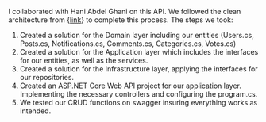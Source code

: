 I collaborated with Hani Abdel Ghani on this API. We followed the clean architecture from {[link](https://www.c-sharpcorner.com/article/how-to-build-a-clean-architecture-web-api-with-net-core-8/?authuser=0)} to complete this process. The steps we took:
1) Created a solution for the Domain layer including our entities (Users.cs, Posts.cs, Notifications.cs, Comments.cs, Categories.cs, Votes.cs)
2) Created a solution for the Application layer which includes the interfaces for our entities, as well as the services.
3) Created a solution for the Infrastructure layer, applying the interfaces for our repositories.
4) Created an ASP.NET Core Web API project for our application layer. Implementing the necessary controllers and configuring the program.cs.
5) We tested our CRUD functions on swagger insuring everything works as intended.

